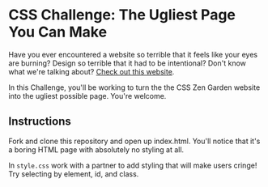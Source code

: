 # CSS Challenge: The Ugliest Page You Can Make

Have you ever encountered a website so terrible that it feels like your eyes are burning? Design so terrible that it had to be intentional? Don't know what we're talking about? [Check out this website](http://www.theworldsworstwebsiteever.com/).

In this Challenge, you'll be working to turn the the CSS Zen Garden website into the ugliest possible page. You're welcome.

## Instructions

Fork and clone this repository and open up index.html. You'll notice that it's a boring HTML page with absolutely no styling at all.

In `style.css` work with a partner to add styling that will make users cringe! Try selecting by element, id, and class.
